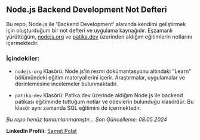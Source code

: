 ## Node.js Backend Development Not Defteri

Bu repo, Node.js ile 'Backend Development' alanında kendimi geliştirmek için oluşturduğum bir not defteri ve uygulama kaynağıdır. Eşzamanlı yürüttüğüm, [nodejs.org](https://nodejs.org/en/learn/getting-started/introduction-to-nodejs) ve [patika.dev](https://academy.patika.dev/tr/paths/nodejs-ile-backend-patikasi) üzerinden aldığım eğitimlerin notlarını içermektedir.

### İçindekiler:

- `nodejs-org` Klasörü: Node.js'in resmi dokümantasyonu altındaki "Learn" bölümündeki eğitim materyallerini içerir. Araştırmalar, uygulamalar ve derinlemesine incelemeler bulunmaktadır.

- `patika-dev` Klasörü: Patika.dev üzerinde aldığım Node.js ile backend patikası eğitiminde tuttuğum notlar ve ödevlerin bulunduğu klasördür. Bu klasör aynı zamanda SQL eğitimini de içermektedir.

*Bu repo henüz tamamlanmamıştır... Son Güncelleme: 08.05.2024*

**LinkedIn Profili:** [Samet Polat](https://www.linkedin.com/in/sametpolat17/)
